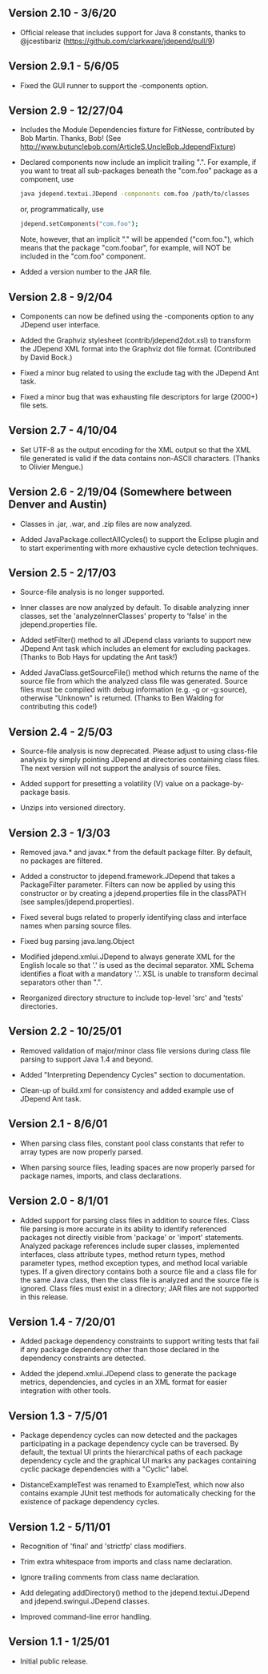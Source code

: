 ## Version 2.10 - 3/6/20

- Official release that includes support for Java 8 constants, thanks to @jcestibariz (<https://github.com/clarkware/jdepend/pull/9>)

## Version 2.9.1 - 5/6/05

- Fixed the GUI runner to support the -components option.

## Version 2.9 - 12/27/04

- Includes the Module Dependencies fixture for FitNesse, contributed
  by Bob Martin.  Thanks, Bob!
  (See <http://www.butunclebob.com/ArticleS.UncleBob.JdependFixture>)

- Declared components now include an implicit trailing ".".
  For example, if you want to treat all sub-packages beneath
  the "com.foo" package as a component, use

  ~~~sh
  java jdepend.textui.JDepend -components com.foo /path/to/classes
  ~~~

  or, programmatically, use

  ~~~sh
  jdepend.setComponents("com.foo");
  ~~~

  Note, however, that an implicit "." will be appended ("com.foo."),
  which means that the package "com.foobar", for example, will NOT be
  included in the "com.foo" component.

- Added a version number to the JAR file.

## Version 2.8 - 9/2/04

- Components can now be defined using the -components option to any
  JDepend user interface.

- Added the Graphviz stylesheet (contrib/jdepend2dot.xsl) to transform
  the JDepend XML format into the Graphviz dot file
  format. (Contributed by David Bock.)

- Fixed a minor bug related to using the exclude tag with the JDepend
  Ant task.

- Fixed a minor bug that was exhausting file descriptors for large
  (2000+) file sets.

## Version 2.7 - 4/10/04

- Set UTF-8 as the output encoding for the XML output so that the XML
  file generated is valid if the data contains non-ASCII
  characters. (Thanks to Olivier Mengue.)

## Version 2.6 - 2/19/04 (Somewhere between Denver and Austin)

- Classes in .jar, .war, and .zip files are now analyzed.

- Added JavaPackage.collectAllCycles() to support the Eclipse plugin
  and to start experimenting with more exhaustive cycle detection
  techniques.

## Version 2.5 - 2/17/03

- Source-file analysis is no longer supported.

- Inner classes are now analyzed by default. To disable analyzing
  inner classes, set the 'analyzeInnerClasses' property to 'false' in
  the jdepend.properties file.

- Added setFilter() method to all JDepend class variants to support
  new JDepend Ant task which includes an element for excluding
  packages. (Thanks to Bob Hays for updating the Ant task!)

- Added JavaClass.getSourceFile() method which returns the name of the
  source file from which the analyzed class file was generated. Source
  files must be compiled with debug information (e.g. -g or
  -g:source), otherwise "Unknown" is returned. (Thanks to Ben Walding
  for contributing this code!)

## Version 2.4 - 2/5/03

- Source-file analysis is now deprecated. Please adjust to using
  class-file analysis by simply pointing JDepend at directories
  containing class files. The next version will not support the
  analysis of source files.

- Added support for presetting a volatility (V) value on a
  package-by-package basis.

- Unzips into versioned directory.

## Version 2.3 - 1/3/03

- Removed java.* and javax.* from the default package filter. By
  default, no packages are filtered.

- Added a constructor to jdepend.framework.JDepend that takes a
  PackageFilter parameter. Filters can now be applied by using this
  constructor or by creating a jdepend.properties file in the
  classPATH (see samples/jdepend.properties).

- Fixed several bugs related to properly identifying class and
  interface names when parsing source files.

- Fixed bug parsing java.lang.Object

- Modified jdepend.xmlui.JDepend to always generate XML for the
  English locale so that '.' is used as the decimal separator. XML
  Schema identifies a float with a mandatory '.'.  XSL is unable to
  transform decimal separators other than ".".

- Reorganized directory structure to include top-level 'src' and
  'tests' directories.

## Version 2.2 - 10/25/01

- Removed validation of major/minor class file versions during class
  file parsing to support Java 1.4 and beyond.

- Added "Interpreting Dependency Cycles" section to documentation.

- Clean-up of build.xml for consistency and added example use of
  JDepend Ant task.

## Version 2.1 - 8/6/01

- When parsing class files, constant pool class constants that refer
  to array types are now properly parsed.

- When parsing source files, leading spaces are now properly parsed
  for package names, imports, and class declarations.

## Version 2.0 - 8/1/01

- Added support for parsing class files in addition to source files.
  Class file parsing is more accurate in its ability to identify
  referenced packages not directly visible from 'package' or 'import'
  statements. Analyzed package references include super classes,
  implemented interfaces, class attribute types, method return types,
  method parameter types, method exception types, and method local
  variable types. If a given directory contains both a source file and
  a class file for the same Java class, then the class file is
  analyzed and the source file is ignored. Class files must exist in a
  directory; JAR files are not supported in this release.

## Version 1.4 - 7/20/01

- Added package dependency constraints to support writing tests that
  fail if any package dependency other than those declared in the
  dependency constraints are detected.

- Added the jdepend.xmlui.JDepend class to generate the package
  metrics, dependencies, and cycles in an XML format for easier
  integration with other tools.

## Version 1.3 - 7/5/01

- Package dependency cycles can now detected and the packages
  participating in a package dependency cycle can be traversed. By
  default, the textual UI prints the hierarchical paths of each
  package dependency cycle and the graphical UI marks any packages
  containing cyclic package dependencies with a "Cyclic" label.

- DistanceExampleTest was renamed to ExampleTest, which now also
  contains example JUnit test methods for automatically checking for
  the existence of package dependency cycles.

## Version 1.2 - 5/11/01

- Recognition of 'final' and 'strictfp' class modifiers.

- Trim extra whitespace from imports and class name declaration.

- Ignore trailing comments from class name declaration.

- Add delegating addDirectory() method to  the jdepend.textui.JDepend
  and jdepend.swingui.JDepend classes.

- Improved command-line error handling.

## Version 1.1 - 1/25/01

- Initial public release.
